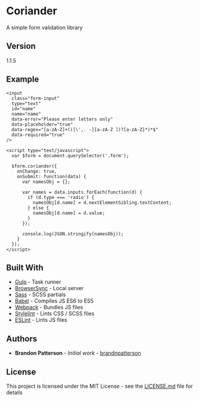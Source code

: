 # Coriander

A simple form validation library

## Version

1.1.5

## Example

```
<input
  class="form-input"
  type="text"
  id="name"
  name="name"
  data-error="Please enter letters only"
  data-placeholder="true"
  data-regex="[a-zA-Z]+(([\',. -][a-zA-Z ])?[a-zA-Z]*)*$"
  data-required="true"
/>
```

```
<script type="text/javascript">
  var $form = document.querySelector('.form');

  $form.coriander({
    onChange: true,
    onSubmit: function(data) {
      var namesObj = {};

      var names = data.inputs.forEach(function(d) {
        if (d.type === 'radio') {
          namesObj[d.name] = d.nextElementSibling.textContent;
        } else {
          namesObj[d.name] = d.value;
        }
      });

      console.log(JSON.stringify(namesObj));
    }
  });
</script>
```

## Built With

- [Gulp](https://gulpjs.com/) - Task runner
- [BrowserSync](https://browsersync.io/) - Local server
- [Sass](https://sass-lang.com/) - SCSS partials
- [Babel](https://babeljs.io/) - Compiles JS ES6 to ES5
- [Webpack](https://webpack.js.org/) - Bundles JS files
- [Stylelint](https://stylelint.io/) - Lints CSS / SCSS files
- [ESLint](https://eslint.org/) - Lints JS files

## Authors

- **Brandon Patterson** - _Initial work_ - [brandnpatterson](https://github.com/brandnpatterson)

## License

This project is licensed under the MIT License - see the [LICENSE.md](LICENSE.md) file for details
